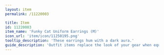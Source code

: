 ```yaml
---
layout: item
permalink: /11220003

title: Item
id: 11220003
item_name: 'Funky Cat Uniform Earrings (M)'
icon_url: 'item/icon/11250195.png'
tooltip_description: 'These earrings hum with a dark aura.'
guide_description: 'Outfit items replace the look of your gear when equipped.'
---
```

